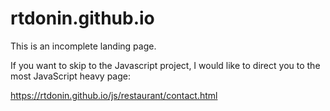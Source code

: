 # rtdonin.github.io

This is an incomplete landing page.

If you want to skip to the Javascript project, I would like to direct you to the most JavaScript heavy page:

https://rtdonin.github.io/js/restaurant/contact.html

